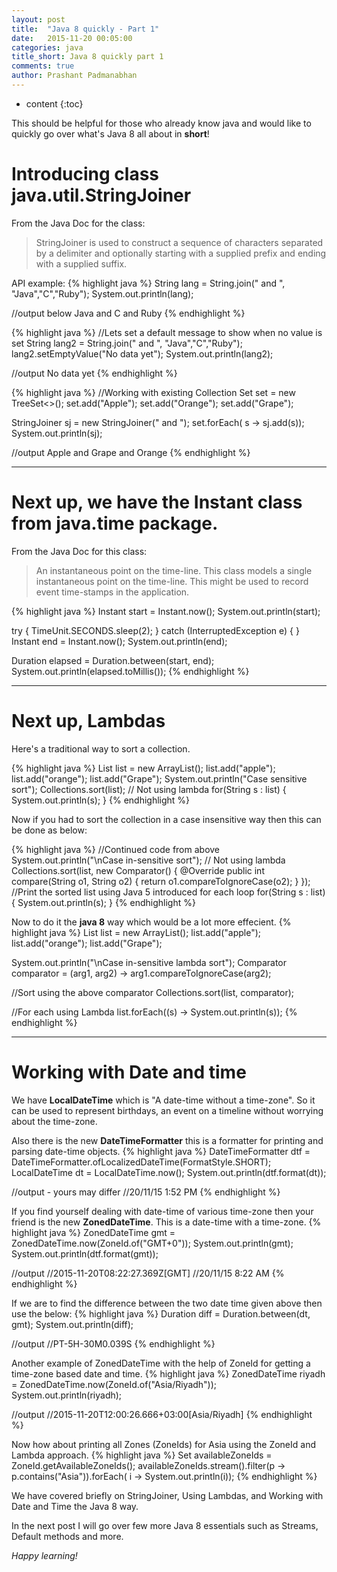 ```yaml
---
layout: post
title:  "Java 8 quickly - Part 1"
date:   2015-11-20 00:05:00
categories: java
title_short: Java 8 quickly part 1
comments: true
author: Prashant Padmanabhan
---
```

* content
{:toc}

This should be helpful for those who already know java and would like to quickly go over what's Java 8 all about in **short**!

# Introducing class **java.util.StringJoiner**

From the Java Doc for the class:

>StringJoiner is used to construct a sequence of characters separated by a delimiter and optionally starting with a supplied prefix and ending with a supplied suffix.

API example:
{% highlight java %}
String lang = String.join(" and ", "Java","C","Ruby");
System.out.println(lang);

//output below
Java and C and Ruby
{% endhighlight %}

{% highlight java %}
//Lets set a default message to show when no value is set
String lang2 = String.join(" and ", "Java","C","Ruby");
lang2.setEmptyValue("No data yet");
System.out.println(lang2);

//output
No data yet
{% endhighlight %}

{% highlight java %}
//Working with existing Collection
Set<String> set = new TreeSet<>();
set.add("Apple");
set.add("Orange");
set.add("Grape");

StringJoiner sj = new StringJoiner(" and ");
set.forEach( s -> sj.add(s));
System.out.println(sj);

//output
Apple and Grape and Orange
{% endhighlight %}

***

# Next up, we have the **Instant** class from **java.time** package.
From the Java Doc for this class:

>An instantaneous point on the time-line.
This class models a single instantaneous point on the time-line. This might be used to record event time-stamps in the application.

{% highlight java %}
Instant start = Instant.now();
System.out.println(start);

try {
 TimeUnit.SECONDS.sleep(2);
} catch (InterruptedException e) {
}
Instant end = Instant.now();
System.out.println(end);

Duration elapsed = Duration.between(start, end);
System.out.println(elapsed.toMillis());
{% endhighlight %}

---
# Next up, Lambdas
Here's a traditional way to sort a collection.

{% highlight java %}
List<String> list = new ArrayList<String>();
list.add("apple");
list.add("orange");
list.add("Grape");
System.out.println("Case sensitive sort");
Collections.sort(list);
// Not using lambda
for(String s : list) {
 System.out.println(s);
}
{% endhighlight %}

Now if you had to sort the collection in a case insensitive way then this can be done as below:

{% highlight java %}
//Continued code from above
System.out.println("\nCase in-sensitive sort");
// Not using lambda
Collections.sort(list, new Comparator<String>() {
  @Override
  public int compare(String o1, String o2) {
    return o1.compareToIgnoreCase(o2);
  }
});
//Print the sorted list using Java 5 introduced for each loop
for(String s : list) {
	System.out.println(s);
}
{% endhighlight %}

Now to do it the **java 8** way which would be a lot more effecient.
{% highlight java %}
List<String> list = new ArrayList<String>();
list.add("apple");
list.add("orange");
list.add("Grape");

System.out.println("\nCase in-sensitive lambda sort");
Comparator<String> comparator = (arg1, arg2) -> arg1.compareToIgnoreCase(arg2);

//Sort using the above comparator
Collections.sort(list, comparator);

//For each using Lambda
list.forEach((s) -> System.out.println(s));
{% endhighlight %}

---
# Working with Date and time
We have **LocalDateTime** which is "A date-time without a time-zone". So it can be used to represent
birthdays, an event on a timeline without worrying about the time-zone.

Also there is the new **DateTimeFormatter** this is a formatter for printing and parsing date-time objects.
{% highlight java %}
DateTimeFormatter dtf = DateTimeFormatter.ofLocalizedDateTime(FormatStyle.SHORT);
LocalDateTime dt = LocalDateTime.now();
System.out.println(dtf.format(dt));

//output - yours may differ
//20/11/15 1:52 PM
{% endhighlight %}

If you find yourself dealing with date-time of various time-zone then your friend is the new **ZonedDateTime**.
This is a date-time with a time-zone.
{% highlight java %}
ZonedDateTime gmt = ZonedDateTime.now(ZoneId.of("GMT+0"));
System.out.println(gmt);
System.out.println(dtf.format(gmt));

//output
//2015-11-20T08:22:27.369Z[GMT]
//20/11/15 8:22 AM
{% endhighlight %}

If we are to find the difference between the two date time given above then use the below:
{% highlight java %}
Duration diff = Duration.between(dt, gmt);
System.out.println(diff);

//output
//PT-5H-30M0.039S
{% endhighlight %}

Another example of ZonedDateTime with the help of ZoneId for getting a time-zone based date and time.
{% highlight java %}
ZonedDateTime riyadh = ZonedDateTime.now(ZoneId.of("Asia/Riyadh"));
System.out.println(riyadh);

//output
//2015-11-20T12:00:26.666+03:00[Asia/Riyadh]
{% endhighlight %}

Now how about printing all Zones (ZoneIds) for Asia using the ZoneId and Lambda approach.
{% highlight java %}
Set<String> availableZoneIds = ZoneId.getAvailableZoneIds();
availableZoneIds.stream().filter(p -> p.contains("Asia")).forEach( i -> System.out.println(i));
{% endhighlight %}

We have covered briefly on StringJoiner, Using Lambdas, and Working with Date and Time the Java 8 way.

In the next post I will go over few more Java 8 essentials such as Streams, Default methods and more.

*Happy learning!*
